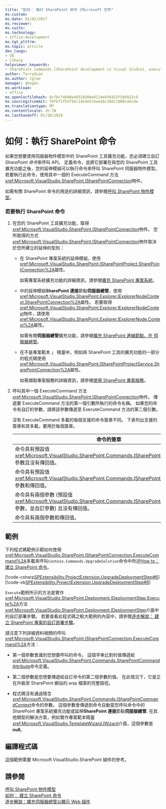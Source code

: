 ```yaml
---
title: "如何： 執行 SharePoint 命令 |Microsoft 文件"
ms.custom: 
ms.date: 02/02/2017
ms.reviewer: 
ms.suite: 
ms.technology:
- office-development
ms.tgt_pltfrm: 
ms.topic: article
dev_langs:
- VB
- CSharp
helpviewer_keywords:
- SharePoint commands [SharePoint development in Visual Studio], executing
author: TerryGLee
ms.author: tglee
manager: ghogen
ms.workload:
- office
ms.openlocfilehash: 8cfbcf4b00e4551b568e9124e839423f58d922c9
ms.sourcegitcommit: f9fbf1f55f9ac14e4e5c6ae58c30dc1800ca6cda
ms.translationtype: MT
ms.contentlocale: zh-TW
ms.lasthandoff: 01/10/2018
---
```

# <a name="how-to-execute-a-sharepoint-command"></a>如何：執行 SharePoint 命令
  如果您想要使用伺服器物件模型中的 SharePoint 工具擴充功能，您必須建立自訂*SharePoint 命令*來呼叫 API。 定義命令，並將它部署在與您的 SharePoint 工具擴充功能之後，您的延伸模組可以執行命令來呼叫 SharePoint 伺服器物件模型。 若要執行此命令，使用其中一個的 ExecuteCommand 方法<xref:Microsoft.VisualStudio.SharePoint.ISharePointConnection>物件。  
  
 如需有關 SharePoint 命令的用途的詳細資訊，請參閱[呼叫 SharePoint 物件模型](../sharepoint/calling-into-the-sharepoint-object-models.md)。  
  
### <a name="to-execute-a-sharepoint-command"></a>若要執行 SharePoint 命令  
  
1.  在您的 SharePoint 工具擴充功能，取得<xref:Microsoft.VisualStudio.SharePoint.ISharePointConnection>物件。 您所取得的方式<xref:Microsoft.VisualStudio.SharePoint.ISharePointConnection>物件取決於您所建立的延伸的型別：  
  
    -   在 SharePoint 專案系統的延伸模組，使用<xref:Microsoft.VisualStudio.SharePoint.ISharePointProject.SharePointConnection%2A>屬性。  
  
         如需專案系統擴充功能的詳細資訊，請參閱[擴充 SharePoint 專案系統](../sharepoint/extending-the-sharepoint-project-system.md)。  
  
    -   中的延伸模組**SharePoint 連接**節點**伺服器總管**，使用<xref:Microsoft.VisualStudio.SharePoint.Explorer.IExplorerNodeContext.SharePointConnection%2A>屬性。 若要取得<xref:Microsoft.VisualStudio.SharePoint.Explorer.IExplorerNodeContext>物件，請使用<xref:Microsoft.VisualStudio.SharePoint.Explorer.IExplorerNode.Context%2A>屬性。  
  
         如需有關**伺服器總管**擴充功能，請參閱[擴充 SharePoint 連線節點，在 伺服器總管](../sharepoint/extending-the-sharepoint-connections-node-in-server-explorer.md)。  
  
    -   在不是專案範本 」 精靈中，例如與 SharePoint 工具的擴充功能的一部分的程式碼使用<xref:Microsoft.VisualStudio.SharePoint.ISharePointProjectService.SharePointConnection%2A>屬性。  
  
         如需擷取專案服務的詳細資訊，請參閱[使用 SharePoint 專案服務](../sharepoint/using-the-sharepoint-project-service.md)。  
  
2.  呼叫其中一個 ExecuteCommand 方法<xref:Microsoft.VisualStudio.SharePoint.ISharePointConnection>物件。 傳遞要 ExecuteCommand 方法的第一個引數所執行的命令名稱。 如果您的命令有自訂的參數，請將該參數傳遞至 ExecuteCommand 方法的第二個引數。  
  
     沒有 ExecuteCommand 多載的每個支援的命令簽章不同。 下表列出支援的簽章和其多載，要用於每個簽章。  
  
    |命令的簽章|若要使用的 ExecuteCommand 多載|  
    |-----------------------|------------------------------------|  
    |命令具有預設值<xref:Microsoft.VisualStudio.SharePoint.Commands.ISharePointCommandContext>參數且沒有傳回值。|<xref:Microsoft.VisualStudio.SharePoint.ISharePointConnection.ExecuteCommand%2A>|  
    |命令具有預設值<xref:Microsoft.VisualStudio.SharePoint.Commands.ISharePointCommandContext>參數和傳回值。|<xref:Microsoft.VisualStudio.SharePoint.ISharePointConnection.ExecuteCommand%2A>|  
    |命令具有兩個參數 (預設值<xref:Microsoft.VisualStudio.SharePoint.Commands.ISharePointCommandContext>參數，並自訂參數) 且沒有傳回值。|<xref:Microsoft.VisualStudio.SharePoint.ISharePointConnection.ExecuteCommand%2A>|  
    |命令具有兩個參數和傳回值。|<xref:Microsoft.VisualStudio.SharePoint.ISharePointConnection.ExecuteCommand%2A>|  
  
## <a name="example"></a>範例  
 下列程式碼範例示範如何使用<xref:Microsoft.VisualStudio.SharePoint.ISharePointConnection.ExecuteCommand%2A>多載來呼叫`Contoso.Commands.UpgradeSolution`命令中所述[How to： 建立 SharePoint 命令](../sharepoint/how-to-create-a-sharepoint-command.md)。  
  
 [!code-csharp[SPExtensibility.ProjectExtension.UpgradeDeploymentStep#6](../sharepoint/codesnippet/CSharp/UpgradeDeploymentStep/deploymentstepextension/upgradestep.cs#6)]
 [!code-vb[SPExtensibility.ProjectExtension.UpgradeDeploymentStep#6](../sharepoint/codesnippet/VisualBasic/upgradedeploymentstep/deploymentstepextension/upgradestep.vb#6)]  
  
 `Execute`範例所示的方法是實作<xref:Microsoft.VisualStudio.SharePoint.Deployment.IDeploymentStep.Execute%2A>方法<xref:Microsoft.VisualStudio.SharePoint.Deployment.IDeploymentStep>介面中的自訂部署步驟。 若要查看此程式碼之較大範例的內容中，請參閱[逐步解說： 建立 SharePoint 專案的自訂部署步驟](../sharepoint/walkthrough-creating-a-custom-deployment-step-for-sharepoint-projects.md)。  
  
 請注意下列詳細資料相關的呼叫<xref:Microsoft.VisualStudio.SharePoint.ISharePointConnection.ExecuteCommand%2A>方法：  
  
-   第一個參數會識別您想要呼叫的命令。 這個字串比對的值傳遞給<xref:Microsoft.VisualStudio.SharePoint.Commands.SharePointCommandAttribute>命令定義。  
  
-   第二個參數是您想要傳遞給自訂命令的第二個參數的值。 在此情況下，它是正在升級至 SharePoint 網站的.wsp 檔案的完整路徑。  
  
-   程式碼沒有通過隱含<xref:Microsoft.VisualStudio.SharePoint.Commands.ISharePointCommandContext>命令的參數。 這個參數會傳遞到命令自動當您呼叫命令中的 SharePoint 專案系統擴充功能或延伸**SharePoint 連接**節點**伺服器總管**. 在其他類型的解決方案，例如實作專案範本精靈<xref:Microsoft.VisualStudio.TemplateWizard.IWizard>介面，這個參數是**null**。  
  
## <a name="compiling-the-code"></a>編譯程式碼  
 這個範例需要 Microsoft.VisualStudio.SharePoint 組件的參考。  
  
## <a name="see-also"></a>請參閱  
 [呼叫 SharePoint 物件模型](../sharepoint/calling-into-the-sharepoint-object-models.md)   
 [如何： 建立 SharePoint 命令](../sharepoint/how-to-create-a-sharepoint-command.md)   
 [逐步解說：擴充伺服器總管以顯示 Web 組件](../sharepoint/walkthrough-extending-server-explorer-to-display-web-parts.md)  
  
  
